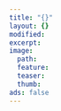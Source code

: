 ```yaml
---
title: "{}"
layout: {}
modified: 
excerpt: 
image:
  path: 
  feature: 
  teaser: 
  thumb: 
ads: false
---
```


